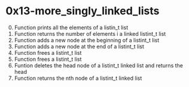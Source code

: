 # 0x13-more_singly_linked_lists
0. Function prints all the elements of a listin_t list
1. Function returns the number of elements i a linked listint_t list
2. Function adds a new node at the beginning of a listint_t list
3. Function adds a new node at the end of a listint_t list
4. Function frees a listint_t list
5. Function frees a listint_t list
6. Funtion deletes the head node of a listint_t linked list and returns the head
7. Function returns the nth node of a listint_t linked list
